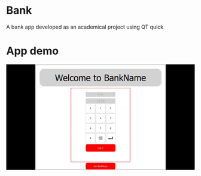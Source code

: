 # Bank
A bank app developed as an academical project using QT quick

# App demo


![](https://github.com/Szafa99/Bank/blob/master/images/Bank.gif)
